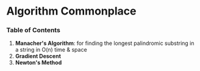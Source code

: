 # Algorithm Commonplace
### Table of Contents
1. **Manacher's Algorithm**: for finding the longest palindromic substring in a string in O(n) time & space
2. **Gradient Descent**
3. **Newton's Method**
